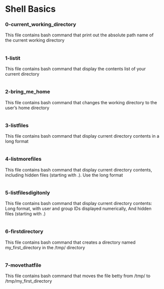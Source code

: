 # Shell Basics

### 0-current_working_directory
This file contains bash command that print out the absolute path name of the current working directory
#
### 1-listit
This file contains bash command that display the contents list of your current directory
#

### 2-bring_me_home
This file contains bash command that changes the working directory to the user’s home directory
#
### 3-listfiles
This file contains bash command that display current directory contents in a long format
#
### 4-listmorefiles
This file contains bash command that display current directory contents, including hidden files (starting with .). Use the long format
#
### 5-listfilesdigitonly
This file contains bash command that display current directory contents: Long format, with user and group IDs displayed numerically, And hidden files (starting with .)
#
### 6-firstdirectory
This file contains bash command that creates a directory named my_first_directory in the /tmp/ directory
#
### 7-movethatfile
This file contains bash command that moves the file betty from /tmp/ to /tmp/my_first_directory
#
